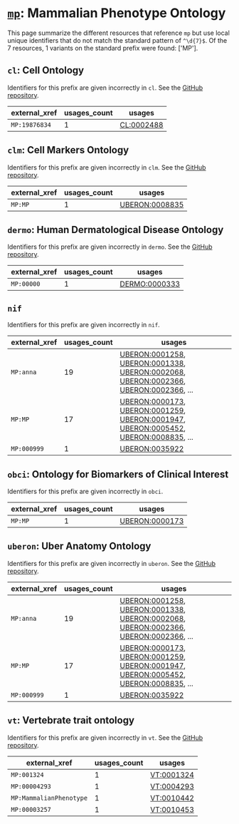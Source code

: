 # [`mp`](https://bioregistry.io/mp): Mammalian Phenotype Ontology

This page summarize the different resources that reference `mp`
but use local unique identifiers that do not match the standard pattern of
`^\d{7}$`. Of the 7 resources,
1 variants on the standard prefix were found: ['MP'].

## `cl`: Cell Ontology

Identifiers for this prefix are given incorrectly in `cl`. See the [GitHub repository](https://github.com/obophenotype/cell-ontology).

| external_xref   |   usages_count | usages                                                  |
|-----------------|----------------|---------------------------------------------------------|
| `MP:19876834`   |              1 | [CL:0002488](http://purl.obolibrary.org/obo/CL_0002488) |

## `clm`: Cell Markers Ontology

Identifiers for this prefix are given incorrectly in `clm`. See the [GitHub repository](https://github.com/Cellular-Semantics/CellMark).

| external_xref   |   usages_count | usages                                                          |
|-----------------|----------------|-----------------------------------------------------------------|
| `MP:MP`         |              1 | [UBERON:0008835](http://purl.obolibrary.org/obo/UBERON_0008835) |

## `dermo`: Human Dermatological Disease Ontology

Identifiers for this prefix are given incorrectly in `dermo`. See the [GitHub repository](https://github.com/dermatology-ontology/dermatology).

| external_xref   |   usages_count | usages                                                        |
|-----------------|----------------|---------------------------------------------------------------|
| `MP:00000`      |              1 | [DERMO:0000333](http://purl.obolibrary.org/obo/DERMO_0000333) |

## `nif`

Identifiers for this prefix are given incorrectly in `nif`.

| external_xref   |   usages_count | usages                                                                                                                                                                                                                                                                                                                                   |
|-----------------|----------------|------------------------------------------------------------------------------------------------------------------------------------------------------------------------------------------------------------------------------------------------------------------------------------------------------------------------------------------|
| `MP:anna`       |             19 | [UBERON:0001258](http://purl.obolibrary.org/obo/UBERON_0001258), [UBERON:0001338](http://purl.obolibrary.org/obo/UBERON_0001338), [UBERON:0002068](http://purl.obolibrary.org/obo/UBERON_0002068), [UBERON:0002366](http://purl.obolibrary.org/obo/UBERON_0002366), [UBERON:0002366](http://purl.obolibrary.org/obo/UBERON_0002366), ... |
| `MP:MP`         |             17 | [UBERON:0000173](http://purl.obolibrary.org/obo/UBERON_0000173), [UBERON:0001259](http://purl.obolibrary.org/obo/UBERON_0001259), [UBERON:0001947](http://purl.obolibrary.org/obo/UBERON_0001947), [UBERON:0005452](http://purl.obolibrary.org/obo/UBERON_0005452), [UBERON:0008835](http://purl.obolibrary.org/obo/UBERON_0008835), ... |
| `MP:000999`     |              1 | [UBERON:0035922](http://purl.obolibrary.org/obo/UBERON_0035922)                                                                                                                                                                                                                                                                          |

## `obci`: Ontology for Biomarkers of Clinical Interest

Identifiers for this prefix are given incorrectly in `obci`.

| external_xref   |   usages_count | usages                                                          |
|-----------------|----------------|-----------------------------------------------------------------|
| `MP:MP`         |              1 | [UBERON:0000173](http://purl.obolibrary.org/obo/UBERON_0000173) |

## `uberon`: Uber Anatomy Ontology

Identifiers for this prefix are given incorrectly in `uberon`. See the [GitHub repository](https://github.com/obophenotype/uberon).

| external_xref   |   usages_count | usages                                                                                                                                                                                                                                                                                                                                   |
|-----------------|----------------|------------------------------------------------------------------------------------------------------------------------------------------------------------------------------------------------------------------------------------------------------------------------------------------------------------------------------------------|
| `MP:anna`       |             19 | [UBERON:0001258](http://purl.obolibrary.org/obo/UBERON_0001258), [UBERON:0001338](http://purl.obolibrary.org/obo/UBERON_0001338), [UBERON:0002068](http://purl.obolibrary.org/obo/UBERON_0002068), [UBERON:0002366](http://purl.obolibrary.org/obo/UBERON_0002366), [UBERON:0002366](http://purl.obolibrary.org/obo/UBERON_0002366), ... |
| `MP:MP`         |             17 | [UBERON:0000173](http://purl.obolibrary.org/obo/UBERON_0000173), [UBERON:0001259](http://purl.obolibrary.org/obo/UBERON_0001259), [UBERON:0001947](http://purl.obolibrary.org/obo/UBERON_0001947), [UBERON:0005452](http://purl.obolibrary.org/obo/UBERON_0005452), [UBERON:0008835](http://purl.obolibrary.org/obo/UBERON_0008835), ... |
| `MP:000999`     |              1 | [UBERON:0035922](http://purl.obolibrary.org/obo/UBERON_0035922)                                                                                                                                                                                                                                                                          |

## `vt`: Vertebrate trait ontology

Identifiers for this prefix are given incorrectly in `vt`. See the [GitHub repository](https://github.com/AnimalGenome/vertebrate-trait-ontology).

| external_xref           |   usages_count | usages                                                  |
|-------------------------|----------------|---------------------------------------------------------|
| `MP:001324`             |              1 | [VT:0001324](http://purl.obolibrary.org/obo/VT_0001324) |
| `MP:00004293`           |              1 | [VT:0004293](http://purl.obolibrary.org/obo/VT_0004293) |
| `MP:MammalianPhenotype` |              1 | [VT:0010442](http://purl.obolibrary.org/obo/VT_0010442) |
| `MP:00003257`           |              1 | [VT:0010453](http://purl.obolibrary.org/obo/VT_0010453) |

